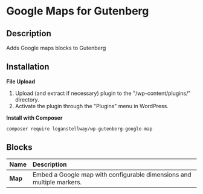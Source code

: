 # Google Maps for Gutenberg

## Description

Adds Google maps blocks to Gutenberg

## Installation

**File Upload**

1. Upload (and extract if necessary) plugin to the \"/wp-content/plugins/\" directory.
2. Activate the plugin through the \"Plugins\" menu in WordPress.

**Install with Composer**

```
composer require loganstellway/wp-gutenberg-google-map
```

## Blocks

| Name    | Description                                                           |
| :------ | :-------------------------------------------------------------------- |
| **Map** | Embed a Google map with configurable dimensions and multiple markers. |
